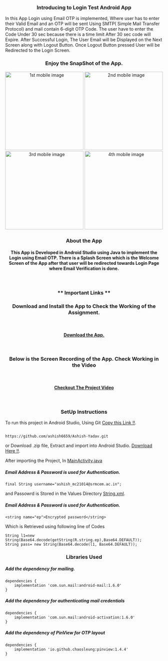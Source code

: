 <h3 align="center"> Introducing to Login Test Android App </h3>

In this App Login using Email OTP is implemented, Where user has to enter their Valid Email and an OTP will be sent Using SMTP( Simple Mail Transfer Protocol) and mail contain 6-digit OTP Code. The user have to enter the Code Under 30 sec because there is a time limit After 30 sec code will Expire.
After Successful Login, The User Email will be Displayed on the Next Screen along with Logout Button.
Once Logout Button pressed User will be Redirected to the Login Screen.

### <p align="center"> Enjoy the SnapShot of the App. </p>

<p align="center"> 
<img src="https://firebasestorage.googleapis.com/v0/b/scanner-dashboard-59be6.appspot.com/o/Screenshot_2022-11-13-14-19-31-39_db934eeeaadf17deb508dd83de141b7b.jpg?alt=media&token=cf016f61-8094-4a1f-9f08-9c3978d90f24" width="250px" alt="1st mobile image" />
<img src="https://firebasestorage.googleapis.com/v0/b/scanner-dashboard-59be6.appspot.com/o/Screenshot_2022-11-13-14-19-39-41_db934eeeaadf17deb508dd83de141b7b.jpg?alt=media&token=14205fbf-8c63-44b9-829f-413acdf54194" width="250px" alt="2nd mobile image" />
<img src="https://firebasestorage.googleapis.com/v0/b/scanner-dashboard-59be6.appspot.com/o/Screenshot_2022-11-13-14-19-52-77_db934eeeaadf17deb508dd83de141b7b.jpg?alt=media&token=0d019052-2a85-4849-86ad-f5c122361f18" width="250px" alt="3rd mobile image" />
<img src="https://firebasestorage.googleapis.com/v0/b/scanner-dashboard-59be6.appspot.com/o/Screenshot_2022-11-13-14-21-05-96_db934eeeaadf17deb508dd83de141b7b.jpg?alt=media&token=5e81f3b8-8457-4e45-ae5d-9c3a2496425c" width="250px" alt="4th mobile image" />
</p>

### <p align="center"> About the App </p>

#### <p align="center"> This App is Developed in Android Studio using Java to implement the Login using Email OTP. There is a Splash Screen which is the Welcome Screen of the App after that user will be redirected towards Login Page where Email Verification is done. </p>

<br />

### <p align="center"> ** Important Links **</p>

<h3 align="center"> Download and Install the App to Check the Working of the Assignment.</h3>

<br/>

#### <p align="center"> [ Download the App.](https://firebasestorage.googleapis.com/v0/b/scanner-dashboard-59be6.appspot.com/o/Login%20Test%20App.apk?alt=media&token=fd1cfde7-80db-4279-a802-9c53c86ccbb6/) </p>

<br/>

<h3 align="center"> Below is the Screen Recording of the App. Check Working in the Video</h3>
<br/>

#### <p align="center"> [ Checkout The Project Video](https://firebasestorage.googleapis.com/v0/b/scanner-dashboard-59be6.appspot.com/o/Record_2022-11-13-14-23-23.mp4?alt=media&token=142e9eee-d46a-4bb9-8591-082265622408) </p>


<br/>

### <p align="center"> SetUp Instructions </p>


To run this project in Android Studio, Using Git [Copy this Link !!](https://github.com/ashish6659/Ashish-Yadav.git).

``` 

https://github.com/ashish6659/Ashish-Yadav.git

```

or Download .zip file, Extract and import into Android Studio. [Download Here !!](https://github.com/ashish6659/Ashish-Yadav/archive/refs/heads/master.zip).

After importing the Project, In [MainActivity.java](https://github.com/ashish6659/Ashish-Yadav/blob/master/app/src/main/java/com/amdevops/jaxl/auth/MainActivity.java)

##### Email Address & Password is used for Authentication.
``` 
final String username="ashish_mc21014@srmcem.ac.in";

```

and Passowrd is Stored in the Values Directory [String.xml](https://github.com/ashish6659/Ashish-Yadav/blob/master/app/src/main/res/values/strings.xml).

##### Email Address & Password is used for Authentication.
``` 
<string name="ep">Encrypted password</string>

```

Which is Retrieved using following line of Codes

``` 
String l1=new String(Base64.decode(getString(R.string.ep),Base64.DEFAULT));
String pass= new String(Base64.decode(l1, Base64.DEFAULT));

```

### <p align="center"> Libraries Used </p>
##### Add the dependency for mailing.
```build
dependencies {
    implementation 'com.sun.mail:android-mail:1.6.0'
}
```

##### Add the dependency for authenticating mail credentials
```build
dependencies {
    implementation 'com.sun.mail:android-activation:1.6.0'
}
```

##### Add the dependency of PinView for OTP layout
```build
dependencies {
    implementation 'io.github.chaosleung:pinview:1.4.4'
}
```

